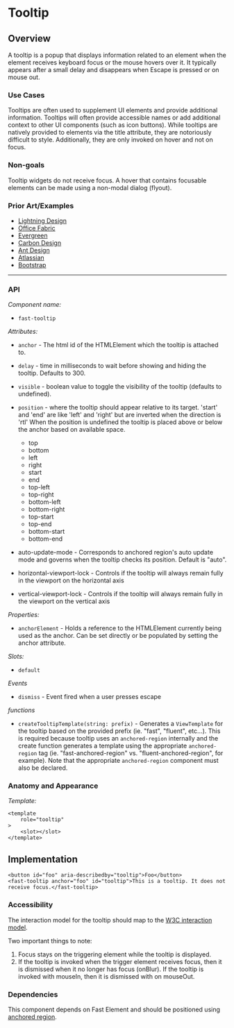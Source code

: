 # Tooltip

## Overview

A tooltip is a popup that displays information related to an element when the element receives keyboard focus or the mouse hovers over it. It typically appears after a small delay and disappears when Escape is pressed or on mouse out.

### Use Cases

Tooltips are often used to supplement UI elements and provide additional information. Tooltips will often provide accessible names or add additional context to other UI components (such as icon buttons). While tooltips are natively provided to elements via the title attribute, they are notoriously difficult to style. Additionally, they are only invoked on hover and not on focus.

### Non-goals

Tooltip widgets do not receive focus. A hover that contains focusable elements can be made using a non-modal dialog (flyout).

### Prior Art/Examples

-   [Lightning Design](https://www.lightningdesignsystem.com/components/tooltips/)
-   [Office Fabric](https://developer.microsoft.com/en-us/fabric#/controls/web/tooltip)
-   [Evergreen](https://evergreen.segment.com/components/tooltip/)
-   [Carbon Design](https://www.carbondesignsystem.com/components/tooltip/code/)
-   [Ant Design](https://ant.design/components/tooltip/)
-   [Atlassian](https://atlaskit.atlassian.com/packages/core/tooltip)
-   [Bootstrap](https://getbootstrap.com/docs/4.3/components/tooltips/)

---

### API

_Component name:_

-   `fast-tooltip`

_Attributes:_

-   `anchor` - The html id of the HTMLElement which the tooltip is attached to.
-   `delay` - time in milliseconds to wait before showing and hiding the tooltip. Defaults to 300.
-   `visible` - boolean value to toggle the visibility of the tooltip (defaults to undefined).
-   `position` - where the tooltip should appear relative to its target. 'start' and 'end' are like 'left' and 'right' but are inverted when the direction is 'rtl' When the position is undefined the tooltip is placed above or below the anchor based on available space.
    -   top
    -   bottom
    -   left
    -   right
    -   start
    -   end
    -   top-left
    -   top-right
    -   bottom-left
    -   bottom-right
    -   top-start
    -   top-end
    -   bottom-start
    -   bottom-end

- auto-update-mode - Corresponds to anchored region's auto update mode and governs when the tooltip checks its position.  Default is "auto".

- horizontal-viewport-lock - Controls if the tooltip will always remain fully in the viewport on the horizontal axis

- vertical-viewport-lock - Controls if the tooltip will always remain fully in the viewport on the vertical axis

_Properties:_

-   `anchorElement` - Holds a reference to the HTMLElement currently being used as the anchor. Can be set directly or be populated by setting the anchor attribute.

_Slots:_

-   `default`

_Events_

-   `dismiss` - Event fired when a user presses escape

_functions_

-   `createTooltipTemplate(string: prefix)` - Generates a `ViewTemplate` for the tooltip based on the provided prefix (ie. "fast", "fluent", etc...). This is required because tooltip uses an `anchored-region` internally and the create function generates a template using the appropriate `anchored-region` tag (ie. "fast-anchored-region" vs. "fluent-anchored-region", for example). Note that the appropriate `anchored-region` component must also be declared.

### Anatomy and Appearance

_Template:_

```
<template
    role="tooltip"
>
    <slot></slot>
</template>
```

## Implementation

```
<button id="foo" aria-describedby="tooltip">Foo</button>
<fast-tooltip anchor="foo" id="tooltip">This is a tooltip. It does not receive focus.</fast-tooltip>
```

### Accessibility

The interaction model for the tooltip should map to the [W3C interaction model](https://w3c.github.io/aria-practices/#tooltip).

Two important things to note:

1. Focus stays on the triggering element while the tooltip is displayed.
2. If the tooltip is invoked when the trigger element receives focus, then it is dismissed when it no longer has focus (onBlur). If the tooltip is invoked with mouseIn, then it is dismissed with on mouseOut.

### Dependencies

This component depends on Fast Element and should be positioned using [anchored region](../anchored-region/anchored-region.spec.md).
